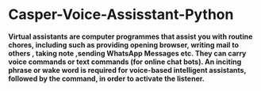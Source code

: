 # Casper-Voice-Assisstant-Python



<b>Virtual assistants are computer programmes that assist you with routine chores, including such as providing opening browser, writing mail to others , taking note ,sending WhatsApp Messages etc. They can carry voice commands or text commands (for online chat bots). An inciting phrase or wake word is required for voice-based intelligent assistants, followed by the command, in order to activate the listener.</b>
